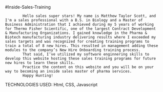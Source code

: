 #Inside-Sales-Training
			
			Hello sales super stars! My name is Matthew Taylor Scott, and I'm a sales professional with a B.S. in Biology and a Master of Business Administration that I achieved during my 5 years of working for Thermo Fisher Scientific, one of the largest Contract Development & Manufacturing Organizations. I gained knowledge in the Pharma & Biotech manufacturing industry delivering results where I exceeded my sales targets and was recognized for creating training programs to train a total of 8 new hires. This resulted in management adding these modules to the company’s New Hire Onboarding training process.
			That said, I’ve utilized my software enginnering skills to develop this website hosting these sales training programs for future new hires to learn these skills.
			Practice the content on this website and you will be on your way to becoming an inside sales master of pharma services.
			Happy Hunting!
      
 TECHNOLOGIES USED: Html, CSS, Javascript     
